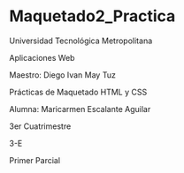 # Maquetado2_Practica

Universidad Tecnológica Metropolitana

Aplicaciones Web

Maestro: Diego Ivan May Tuz

Prácticas de Maquetado HTML y CSS

Alumna: Maricarmen Escalante Aguilar

3er Cuatrimestre

3-E

Primer Parcial
